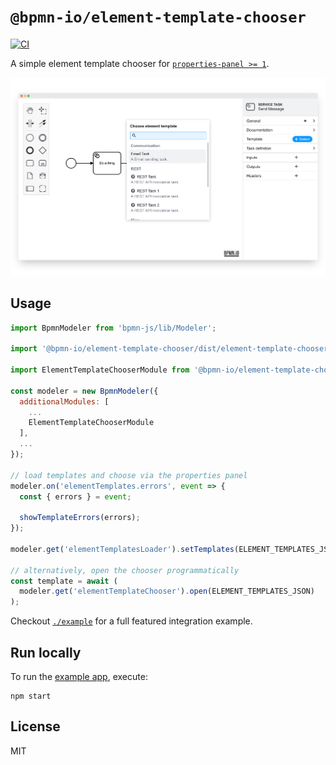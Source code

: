 # `@bpmn-io/element-template-chooser`

[![CI](https://github.com/bpmn-io/element-template-chooser/actions/workflows/CI.yml/badge.svg)](https://github.com/bpmn-io/element-template-chooser/actions/workflows/CI.yml)

A simple element template chooser for [`properties-panel >= 1`](https://github.com/bpmn-io/bpmn-js-properties-panel).

![screenshot](./resources/screenshot.png)


## Usage

```javascript
import BpmnModeler from 'bpmn-js/lib/Modeler';

import '@bpmn-io/element-template-chooser/dist/element-template-chooser.css';

import ElementTemplateChooserModule from '@bpmn-io/element-template-chooser';

const modeler = new BpmnModeler({
  additionalModules: [
    ...
    ElementTemplateChooserModule
  ],
  ...
});

// load templates and choose via the properties panel
modeler.on('elementTemplates.errors', event => {
  const { errors } = event;

  showTemplateErrors(errors);
});

modeler.get('elementTemplatesLoader').setTemplates(ELEMENT_TEMPLATES_JSON);

// alternatively, open the chooser programmatically
const template = await (
  modeler.get('elementTemplateChooser').open(ELEMENT_TEMPLATES_JSON)
);
```


Checkout [`./example`](./example) for a full featured integration example.


## Run locally

To run the [example app](./example), execute:

```
npm start
```


## License

MIT
